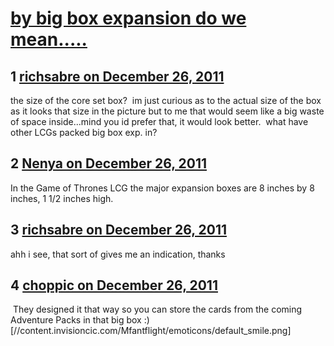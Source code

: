 # [by big box expansion do we mean.....](https://community.fantasyflightgames.com/topic/58039-by-big-box-expansion-do-we-mean/)

## 1 [richsabre on December 26, 2011](https://community.fantasyflightgames.com/topic/58039-by-big-box-expansion-do-we-mean/?do=findComment&comment=571453)

the size of the core set box?  im just curious as to the actual size of the box as it looks that size in the picture but to me that would seem like a big waste of space inside...mind you id prefer that, it would look better.  what have other LCGs packed big box exp. in?

## 2 [Nenya on December 26, 2011](https://community.fantasyflightgames.com/topic/58039-by-big-box-expansion-do-we-mean/?do=findComment&comment=571479)

In the Game of Thrones LCG the major expansion boxes are 8 inches by 8 inches, 1 1/2 inches high.

## 3 [richsabre on December 26, 2011](https://community.fantasyflightgames.com/topic/58039-by-big-box-expansion-do-we-mean/?do=findComment&comment=571483)

ahh i see, that sort of gives me an indication, thanks

## 4 [choppic on December 26, 2011](https://community.fantasyflightgames.com/topic/58039-by-big-box-expansion-do-we-mean/?do=findComment&comment=571518)

 They designed it that way so you can store the cards from the coming Adventure Packs in that big box :) [//content.invisioncic.com/Mfantflight/emoticons/default_smile.png] 

